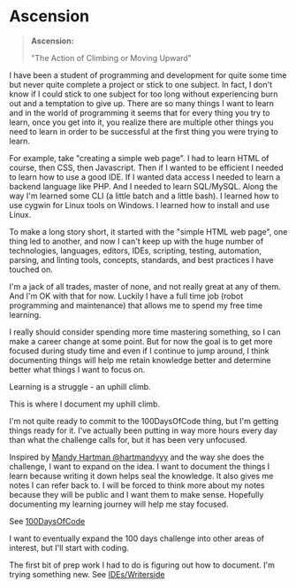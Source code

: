 # Ascension

> **Ascension:**
>
> "The Action of Climbing or Moving Upward"

I have been a student of programming and development for quite some time but never quite complete a project or stick to
one subject. In fact, I don't know if I could stick to one subject for too long without experiencing burn out and a
temptation to give up. There are so many things I want to learn and in the world of programming it seems that for every
thing you try to learn, once you get into it, you realize there are multiple other things you need to learn in order to
be successful at the first thing you were trying to learn.

For example, take "creating a simple web page". I had to learn HTML of course, then CSS, then Javascript. Then if I
wanted to be efficient I needed to learn how to use a good IDE. If I wanted data access I needed to learn a backend
language
like PHP. And I needed to learn SQL/MySQL. Along the way I'm learned some CLI (a little batch and a little bash).
I learned how to use cygwin for Linux tools on Windows. I learned how to install and use Linux.

To make a long story short, it started with the "simple HTML web page", one thing led to another, and now I can't keep
up with the huge number of technologies, languages, editors, IDEs, scripting, testing, automation, parsing, and linting
tools, concepts, standards, and best practices I have touched on.

I'm a jack of all trades, master of none, and not really great at any of them. And I'm OK with that for now. Luckily I
have a full time job (robot programming and maintenance) that allows me to spend my free time learning.

I really should consider spending more time mastering something, so I can make a career change at some point. But for
now the goal is to get more focused during study time and even if I continue to jump around, I think documenting things
will help me retain knowledge better and determine better what things I want to focus on.

Learning is a struggle - an uphill climb.

This is where I document my uphill climb.

I'm not quite ready to commit to the 100DaysOfCode thing, but I'm getting things ready for it. I've actually been
putting in way more hours every day than what the challenge calls for, but it has been very unfocused.

Inspired by [Mandy Hartman @hartmandyyy](https://x.com/hartmandyyy/) and the way she does the challenge, I want to
expand on the idea. I want to document the things I learn because writing it down helps seal the knowledge. It
also gives me notes I can refer back to. I will be forced to think more about my notes because they will be public
and I want them to make sense. Hopefully documenting my learning journey will help me stay focused.

See [100DaysOfCode](100-days-of-code.md)

I want to eventually expand the 100 days challenge into other areas of interest, but I'll start with coding.

The first bit of prep work I had to do is figuring out how to document. I'm trying something new.
See [IDEs/Writerside](IDEs/jetbrains-writerside.md)

